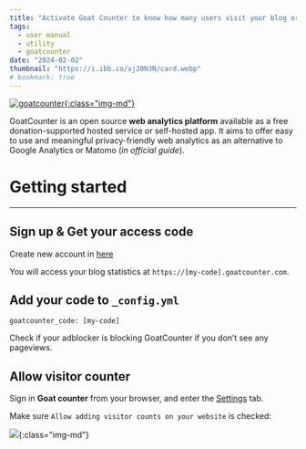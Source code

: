 ```yaml
---
title: "Activate Goat Counter to know how many users visit your blog or posts"
tags:
  - user manual
  - utility
  - goatcounter
date: "2024-02-02"
thumbnail: "https://i.ibb.co/xj20N3N/card.webp"
# bookmark: true
---
```


[![goatcounter](https://cdn.icon-icons.com/icons2/2699/PNG/512/goatcounter_logo_icon_170078.png){:class="img-md"}](https://www.goatcounter.com/)

GoatCounter is an open source **web analytics platform** available as a free donation-supported hosted service or self-hosted app. It aims to offer easy to use and meaningful privacy-friendly web analytics as an alternative to Google Analytics or Matomo (_in official guide_).

# Getting started

---

## Sign up & Get your access code

Create new account in [here](https://www.goatcounter.com/signup)

You will access your blog statistics at `https://[my-code].goatcounter.com`.

## Add your code to `_config.yml`

```
goatcounter_code: [my-code]
```

Check if your adblocker is blocking GoatCounter if you don’t see any pageviews.

## Allow visitor counter

Sign in **Goat counter** from your browser, and enter the [Settings](https://[my-code].goatcounter.com/settings/main) tab.

Make sure `Allow adding visitor counts on your website` is checked:

![](https://i.ibb.co/R7TKCmy/2024-01-13-043651.png){:class="img-md"}
